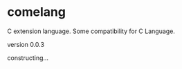 # comelang

C extension language. Some compatibility for C Language.

version 0.0.3

constructing...


